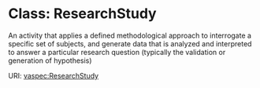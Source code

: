 # Class: ResearchStudy

An activity that applies a defined methodological approach to interrogate a specific set of subjects, and generate data that is analyzed and interpreted to answer a particular research question (typically the validation or generation of hypothesis)

URI: [vaspec:ResearchStudy](https://example.org/vaspec/ResearchStudy)
